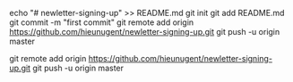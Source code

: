 echo "# newletter-signing-up" >> README.md
git init
git add README.md
git commit -m "first commit"
git remote add origin https://github.com/hieunugent/newletter-signing-up.git
git push -u origin master



git remote add origin https://github.com/hieunugent/newletter-signing-up.git
git push -u origin master